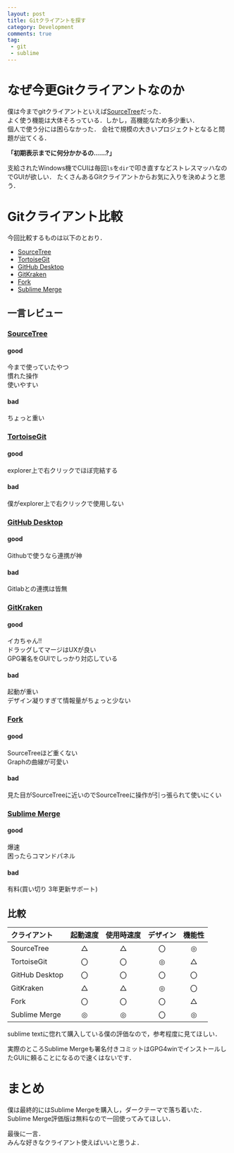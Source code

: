 ```yaml
---
layout: post
title: Gitクライアントを探す
category: Development
comments: true
tag:
 - git
 - sublime
---
```


# なぜ今更Gitクライアントなのか

僕は今までgitクライアントといえば[SourceTree](https://www.atlassian.com/software/sourcetree)だった．  
よく使う機能は大体そろっている．しかし，高機能なため多少重い．  
個人で使う分には困らなかった． 
会社で規模の大きいプロジェクトとなると問題が出てくる．  

__「初期表示までに何分かかるの……?」__

支給されたWindows機でCUIは毎回`ls`を`dir`で叩き直すなどストレスマッハなのでGUIが欲しい．
たくさんあるGitクライアントからお気に入りを決めようと思う．

# Gitクライアント比較

今回比較するものは以下のとおり．

- [SourceTree](#sourcetree)
- [TortoiseGit](#tortoisegit)
- [GitHub Desktop](#github-desktop)
- [GitKraken](#gitkraken)
- [Fork](#fork)
- [Sublime Merge](#sublime-merge)

## 一言レビュー

### [SourceTree](https://www.atlassian.com/software/sourcetree)

#### good

今まで使っていたやつ  
慣れた操作  
使いやすい

#### bad

ちょっと重い

### [TortoiseGit](https://tortoisegit.org)

#### good

explorer上で右クリックでほぼ完結する

#### bad

僕がexplorer上で右クリックで使用しない

### [GitHub Desktop](https://desktop.github.com/)

#### good

Githubで使うなら連携が神

#### bad

Gitlabとの連携は皆無

### [GitKraken](https://www.gitkraken.com)

#### good

イカちゃん!!  
ドラッグしてマージはUXが良い  
GPG署名をGUIでしっかり対応している

#### bad

起動が重い  
デザイン凝りすぎて情報量がちょっと少ない

### [Fork](https://git-fork.com)

#### good

SourceTreeほど重くない  
Graphの曲線が可愛い

#### bad

見た目がSourceTreeに近いのでSourceTreeに操作が引っ張られて使いにくい

### [Sublime Merge](https://www.sublimemerge.com)

#### good

爆速  
困ったらコマンドパネル

#### bad

有料(買い切り 3年更新サポート)

## 比較

|クライアント|起動速度|使用時速度|デザイン|機能性|
|:--|:-:|:-:|:-:|:-:|
|SourceTree|△|△|〇|◎|
|TortoiseGit|〇|〇|◎|△|
|GitHub Desktop|〇|〇|〇|〇|
|GitKraken|△|△|◎|〇|
|Fork|〇|〇|〇|△|
|Sublime Merge|◎|◎|〇|◎|

sublime textに惚れて購入している僕の評価なので，参考程度に見てほしい．

実際のところSublime Mergeも署名付きコミットはGPG4winでインストールしたGUIに頼ることになるので速くはないです．

# まとめ

僕は最終的にはSublime Mergeを購入し，ダークテーマで落ち着いた．  
Sublime Merge評価版は無料なので一回使ってみてほしい．

最後に一言．  
みんな好きなクライアント使えばいいと思うよ．
